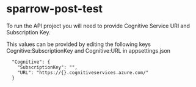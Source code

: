 # sparrow-post-test

To run the API project you will need to provide Cognitive Service URl and Subscription Key.

This values can be provided by editing the following keys Cognitive:SubscriptionKey and Cognitive:URL in appsettings.json

```
  "Cognitive": {
    "SubscriptionKey": "",
    "URL": "https://{}.cognitiveservices.azure.com/"
  }
```
